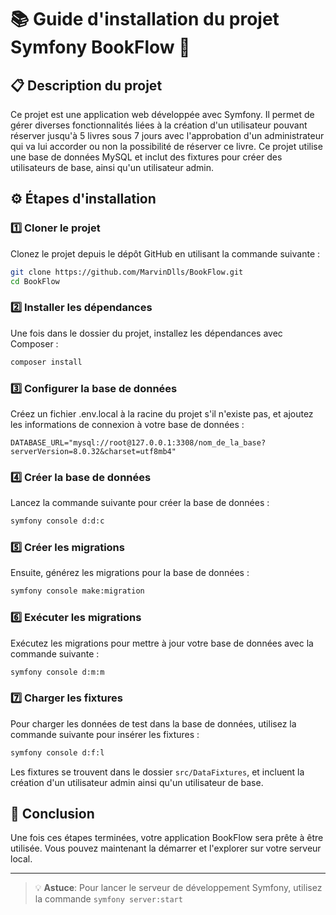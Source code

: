 # 📚 Guide d'installation du projet Symfony BookFlow 🚀

## 📋 Description du projet
Ce projet est une application web développée avec Symfony. Il permet de gérer diverses fonctionnalités liées à la création d'un utilisateur pouvant réserver jusqu'à 5 livres sous 7 jours avec l'approbation d'un administrateur qui va lui accorder ou non la possibilité de réserver ce livre. Ce projet utilise une base de données MySQL et inclut des fixtures pour créer des utilisateurs de base, ainsi qu'un utilisateur admin.

## ⚙️ Étapes d'installation

### 1️⃣ Cloner le projet
Clonez le projet depuis le dépôt GitHub en utilisant la commande suivante :
```bash
git clone https://github.com/MarvinDlls/BookFlow.git
cd BookFlow
```

### 2️⃣ Installer les dépendances
Une fois dans le dossier du projet, installez les dépendances avec Composer :

```bash
composer install
```

### 3️⃣ Configurer la base de données
Créez un fichier .env.local à la racine du projet s'il n'existe pas, et ajoutez les informations de connexion à votre base de données :

```dotenv
DATABASE_URL="mysql://root@127.0.0.1:3308/nom_de_la_base?serverVersion=8.0.32&charset=utf8mb4"
```

### 4️⃣ Créer la base de données
Lancez la commande suivante pour créer la base de données :

```bash
symfony console d:d:c
```

### 5️⃣ Créer les migrations
Ensuite, générez les migrations pour la base de données :

```bash
symfony console make:migration
```

### 6️⃣ Exécuter les migrations
Exécutez les migrations pour mettre à jour votre base de données avec la commande suivante :

```bash
symfony console d:m:m
```

### 7️⃣ Charger les fixtures
Pour charger les données de test dans la base de données, utilisez la commande suivante pour insérer les fixtures :

```bash
symfony console d:f:l
```

Les fixtures se trouvent dans le dossier `src/DataFixtures`, et incluent la création d'un utilisateur admin ainsi qu'un utilisateur de base.

## 🎉 Conclusion
Une fois ces étapes terminées, votre application BookFlow sera prête à être utilisée. Vous pouvez maintenant la démarrer et l'explorer sur votre serveur local.

---

> 💡 **Astuce**: Pour lancer le serveur de développement Symfony, utilisez la commande `symfony server:start`